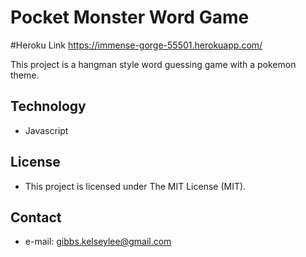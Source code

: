 # Pocket Monster Word Game

#Heroku Link https://immense-gorge-55501.herokuapp.com/

This project is a hangman style word guessing game with a pokemon theme.

## Technology
* Javascript

## License 
* This project is licensed under The MIT License (MIT).

## Contact
* e-mail: gibbs.kelseylee@gmail.com
